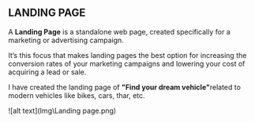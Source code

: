 <!DOCTYPE html>
<html>
  <body>
    <h2>LANDING PAGE</h2>
    <p>
      A <b>Landing Page</b> is a standalone web page, created specifically for a
      marketing or advertising campaign.
    </p>
    <p>
      It’s this focus that makes landing pages the best option for increasing
      the conversion rates of your marketing campaigns and lowering your cost of
      acquiring a lead or sale.
    </p>
    <p>
      I have created the landing page of <b>"Find your dream vehicle"</b>related
      to modern vehicles like bikes, cars, thar, etc.
    </p>
    ![alt text](Img\Landing page.png)

  </body>
</html>
